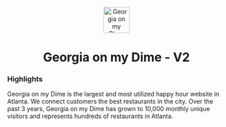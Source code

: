 <p align="center">
  <a href="https://georgiaonmydime.com/">
    <img alt="Georgia on my Dime" src="https://georgiaonmydime.com/wp-content/uploads/2017/04/Header-Logo-bigger-dashes-1.svg" width="60" />
  </a>
</p>
<h1 align="center">
  Georgia on my Dime - V2
</h1>

<h3>Highlights</h3>
Georgia on my Dime is the largest and most utilized happy hour website in Atlanta. We connect customers the best restaurants in the city. Over the past 3 years, Georgia on my Dime has grown to 10,000 monthly unique visitors and represents hundreds of restaurants in Atlanta.
